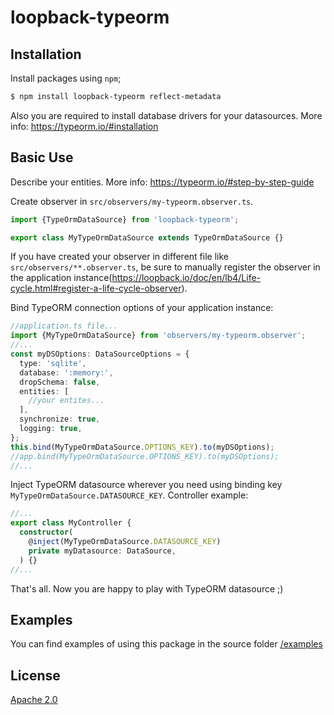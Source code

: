 # loopback-typeorm

## Installation

Install packages using `npm`;

```sh
$ npm install loopback-typeorm reflect-metadata
```

Also you are required to install database drivers for your datasources. More info: https://typeorm.io/#installation

## Basic Use

Describe your entities. More info: https://typeorm.io/#step-by-step-guide

Create observer in `src/observers/my-typeorm.observer.ts`.

```ts
import {TypeOrmDataSource} from 'loopback-typeorm';

export class MyTypeOrmDataSource extends TypeOrmDataSource {}
```

If you have created your observer in different file like `src/observers/**.observer.ts`, be sure to manually register the observer in the application instance(https://loopback.io/doc/en/lb4/Life-cycle.html#register-a-life-cycle-observer).

Bind TypeORM connection options of your application instance:

```ts
//application.ts file...
import {MyTypeOrmDataSource} from 'observers/my-typeorm.observer';
//...
const myDSOptions: DataSourceOptions = {
  type: 'sqlite',
  database: ':memory:',
  dropSchema: false,
  entities: [
    //your entites...
  ],
  synchronize: true,
  logging: true,
};
this.bind(MyTypeOrmDataSource.OPTIONS_KEY).to(myDSOptions);
//app.bind(MyTypeOrmDataSource.OPTIONS_KEY).to(myDSOptions);
//...
```

Inject TypeORM datasource wherever you need using binding key `MyTypeOrmDataSource.DATASOURCE_KEY`. Controller example:

```ts
//...
export class MyController {
  constructor(
    @inject(MyTypeOrmDataSource.DATASOURCE_KEY)
    private myDatasource: DataSource,
  ) {}
//...
```

That's all. Now you are happy to play with TypeORM datasource ;)

## Examples

You can find examples of using this package in the source folder [/examples](https://github.com/vpikachu/loopback-typeorm/tree/main/examples)

## License

[Apache 2.0](https://github.com/vpikachu/loopback-typeorm/blob/main/LICENSE)
